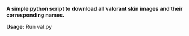 **A simple python script to download all valorant skin images and their corresponding names.**









  
**Usage:** Run val.py 
